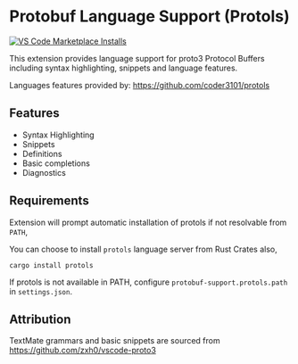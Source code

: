 # Protobuf Language Support (Protols)

<a href="https://marketplace.visualstudio.com/items?itemName=ianandhum.protobuf-support" title="VS Code Marketplace Installs">
  <img alt="VS Code Marketplace Installs" src="https://img.shields.io/visual-studio-marketplace/i/ianandhum.protobuf-support">
</a>

This extension provides language support for proto3 Protocol Buffers including syntax highlighting, snippets and language features.

Languages features provided by: https://github.com/coder3101/protols 

## Features

- Syntax Highlighting
- Snippets
- Definitions
- Basic completions
- Diagnostics

## Requirements

Extension will prompt automatic installation of protols if not resolvable from `PATH`, 

You can choose to install `protols` language server from Rust Crates also,

```
cargo install protols
```

If protols is not available in PATH, configure `protobuf-support.protols.path` in `settings.json`.

## Attribution

TextMate grammars and basic snippets are sourced from https://github.com/zxh0/vscode-proto3 
